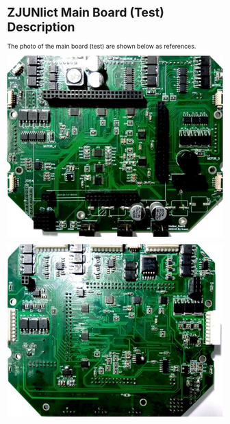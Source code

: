 # ZJUNlict Main Board (Test) Description



The photo of the main board (test) are shown below as references. 

![](./Images/Main_Board_Test_Front_Shrinked.jpg)

![](./Images/Main_Board_Test_Back_Shrinked.jpg)
